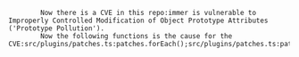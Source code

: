 
            Now there is a CVE in this repo:immer is vulnerable to Improperly Controlled Modification of Object Prototype Attributes ('Prototype Pollution').
            Now the following functions is the cause for the CVE:src/plugins/patches.ts:patches.forEach();src/plugins/patches.ts:patches.forEach();
            